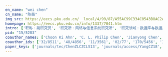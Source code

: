 ```yaml
---
en_name: "wei chen"
cn_name: "陈薇"
img_src: https://eecs.pku.edu.cn/__local/4/99/87/A55AC99C334C0543B8AC2A58B16_14A98C7C_AB6F.jpg?e=.jpg
homepage: https://eecs.pku.edu.cn/info/1337/7041.htm
intro: ['职称：副研究员', '研究所：网络与信息系统研究所', '研究领域：数据库与数据挖掘、非结构化数据管理 ', '办公电话：86-10-62756382', '电子邮件：pekingchenwei@pku.edu.cn', '个人主页： ']
pid: "15/5283"
coauthor_names: ['Choon Ki Ahn', 'C. L. Philip Chen', 'Jianyong Chen', 'Ni Chen', 'Yi Chen 0020', 'Zong-Gan Chen', 'Henry S. H. Chung', 'Carlos A. Coello Coello', 'Hao Cong', 'Ze-yu Dai', 'Hao-Hui Deng', 'Jeremiah D. Deng', 'Ke-Jing Du', 'Wei Fang', "Artur S. d'Avila Garcez", 'Yong-Feng Ge', 'Cindy Goh', 'Yue-jiao Gong', 'Tianlong Gu', 'Renchu Guan', 'Yu Guo', 'Pedro Antonio Gutiérrez', 'Hai-Lin', 'Fei-Long He', 'Haibo He', 'Akira Hirose', 'Xiaomin Hu', 'Lan Huang', 'Rui-zhang Huang', 'Zhi-Min Huang', 'Xingdong Jia', 'Ya-Hui Jia', 'Hamid Reza Karimi', 'Okyay Kaynak', 'Sam Kwong', 'Hao-Feng Li', 'Jianqiang Li', 'Jin-Zhou Li', 'Jing-Jing Li', 'Qing Li', 'Xi Li', 'Yuan-Long Li', 'Yun Li 0002', 'Xiaofeng Liao', 'Chih-Min Lin', 'Jia-Ying Lin', 'Qiuzhen Lin', 'Ying Lin', 'Ying-biao Lin', 'Lingjia Liu 0001', 'Ou Liu', 'Qunfeng Liu', 'Run-Dong Liu', 'Xiao Fang Liu', 'Yi-Wen Liu', 'Yu Liu', 'Lorenzo Livi', 'Peng-Ting Luo', 'Xiaonan Luo', 'Xuyao Luo', 'Ning Ma', 'Yun-yang Ma', 'Alessio Micheli', 'Zhen Ni', 'Seiichi Ozawa', 'Gang Pan', 'Stuart Harvey Rubin', 'José de Jesús Rubio', 'Alfredo Alan Flores Saldivar', 'Jianbing Shen', 'Meie Shen', 'Wen Shi', 'Yu-hui Shi', 'Yuan Shi', 'Xin Situ', 'An Song', 'Da-Zhao Tan', 'Li-Tao Tan', 'Xuan Tan', 'Yusong Tan', 'Qi Tian 0001', 'Nishchal K. Verma', 'Jia-bin Wang', 'Qinglai Wei', 'Xuyun Wen', 'Ka-Chun Wong', 'Jie-Jun Wu', 'Lu-Yao Wu', 'Weigang Wu', 'Jing Xiao 0005', 'Han-Yu Xie', 'Xiang-Min Xu', 'Xiao-Xiao Xu', 'Qiang Yang 0008', 'Yilong Yin', 'Rui You', 'Wei-jie Yu', 'Xue Yu', 'Yang Yu', 'Zhengtao Yu 0001', 'Zhiwen Yu', 'Zhiwen Yu 0002', 'Huaqiang Yuan', 'Xu-Long Zeng', 'Zhi-hui Zhan', 'Guang-Wei Zhang', 'Huaxiang Zhang', 'Jun Zhang 0003', 'Lei Zhang', 'Nian Zhang', 'Qingfu Zhang 0001', 'Wen-Xiao Zhang', 'Xin-yuan Zhang', 'Youmin Zhang 0001', 'Yu-Hui Zhang', 'Feng Zhao 0002', 'Hong Zhao', 'Hong-Kun Zheng', 'Jinghui Zhong', 'Wen-liang Zhong', 'Qingling Zhu', 'Xiao-Ian Zhuo']
coauthor_ids: ['32/8511', '48/4856', '11/3561', '02/77', '170/5456', '165/0453', '27/2843', '43/7183', '210/2895', '262/2474', '194/0481', '42/5006', '148/0964', '48/2709', '26/4820', '164/9068', '118/2998', '65/7184', '42/5786', '84/8179', '53/382', '85/2221', '240/9489', '190/2692', '51/4299', '62/989', '93/4808', '74/1260', '16/7186', '256/0341', '205/7603', '148/1089', '90/5065', 'k/OkyayKaynak', '18/30', '155/5531', '46/3208', '180/3524', '148/0913', '181/2689', '46/2311', '02/8202', '87/6284-2', '12/3780', '39/6171', '177/3204', '22/8016', '24/3392', '141/8120', 'l/LingjiaLiu', '40/230', '84/7603', '219/9834', '128/5536', '20/2490', '97/2274', '22/11262', '210/2926', '24/7032', '96/2610', '60/3634', '132/5165', '34/4759', '55/9614', '58/4968', '86/4183', '79/6134', '76/907', '170/5509', '38/5435', '69/9863', '02/3628', '27/9201', '79/4354', '202/8348', '60/9608', '202/9103', '222/6325', '34/1293', '42/1274', '78/1467-1', '36/5299', '165/0137', '44/4380', '139/4695', '45/7183', '141/8261', '04/2575', '63/4156', '67/4008-5', '190/2726', '195/4034', '194/0383', '82/6362-8', '94/458', '206/6032', '85/8201', '17/7088', '46/2181', '03/6757', '181/2735', '181/2735-2', '80/2314', '174/3503', '37/4570', '148/1106', '13/6826', 'z/JunZhang3', '97/8704', '05/6133', '98/1240', '194/0392', '148/0872', '119/5917', '157/3126', '181/2734-2', '72/4751', '202/8279', '56/443', '68/4373', '164/1765', '97/6420']
paper_keys: ['journals/tec/ChenZLCZCLS13', 'journals/access/YangCZ18', 'journals/tnn/HiroseMGAPKSRZL19', 'journals/asc/YuLCZ17', 'journals/tse/ChenZ13', 'journals/tie/ShenZCGZL14', 'journals/asc/GongCZZLZL15', 'journals/fcsc/ChenT18', 'journals/tcyb/LiZGC0L15', 'journals/tsmc/JiaCGZYLYZ18', 'journals/tec/JiaCGZYKZ19', 'journals/tcyb/ShenC0CK13', 'journals/tsmc/ChenZ09', 'journals/tits/ZhangGCGYZ19', 'journals/tcyb/GeYLGZCZ18', 'journals/jcst/ChenZ12', 'journals/tec/LinCZCCYLZ16', 'journals/tcyb/YuSCZGLLZ14', 'journals/tec/YangCYGLZZ17', 'journals/tcyb/YuCGZYKZ18', 'journals/tec/ShiCLGKZ19', 'journals/tcyb/ZhuLCWCLCZ17', 'journals/ajiips/YouCSZG19', 'journals/tcyb/LiuCDGZYZ17', 'journals/tec/WenCLGZLY017', 'journals/tii/GongSZKCZ12', 'journals/tec/ZhangZGZCL16', 'journals/tec/Chen0CZWS10', 'journals/tec/YangCDLGZ18', 'journals/isci/LinLCZ18', 'journals/isci/HuHCZ17', 'journals/tec/ChenJZLJZ19', 'journals/tec/GongZCCZLS12', 'journals/sigpro/ChenCZ15', 'journals/tsmc/LiuZLCGGYZ19', 'journals/tcyb/ChenCGZ0LT15', 'journals/tcyb/YangCGZDLZ17', 'journals/tcyb/YangCLCXZ17', 'journals/tec/YuCGYZZ19', 'journals/tsmc/ChenZCHL10']
---
```


